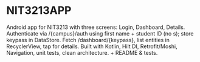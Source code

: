 # NIT3213APP
Android app for NIT3213 with three screens: Login, Dashboard, Details. Authenticate via /{campus}/auth using first name + student ID (no s); store keypass in DataStore. Fetch /dashboard/{keypass}, list entities in RecyclerView, tap for details. Built with Kotlin, Hilt DI, Retrofit/Moshi, Navigation, unit tests, clean architecture. + README &amp; tests.
